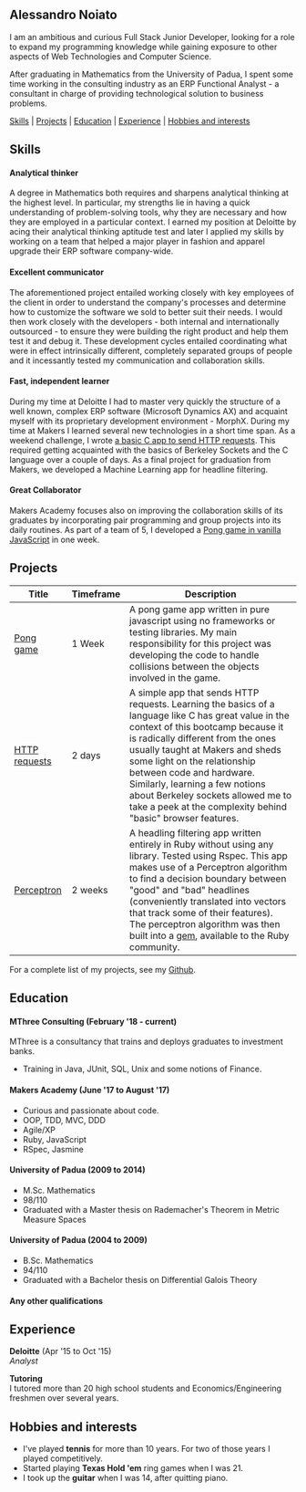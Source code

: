 ## Alessandro Noiato

I am an ambitious and curious Full Stack Junior Developer, looking for a role to expand my programming knowledge while gaining exposure to other aspects of Web Technologies and Computer Science. 

After graduating in Mathematics from the University of Padua, I spent some time working in the consulting industry as an ERP Functional Analyst - a consultant in charge of providing technological solution to business problems. 

[Skills](#skills) | [Projects](#projects) | [Education](#education) | [Experience](#experience) | [Hobbies and interests](#hobbies-and-interests)
## Skills

#### Analytical thinker

A degree in Mathematics both requires and sharpens analytical thinking at the highest level. In particular, my strengths lie in having a quick understanding of problem-solving tools, why they are necessary and how they are employed in a particular context. I earned my position at Deloitte by acing their analytical thinking aptitude test and later I applied my skills by working on a team that helped a major player in fashion and apparel upgrade their ERP software company-wide.  

#### Excellent communicator

The aforementioned project entailed working closely with key employees of the client in order to understand the company's processes and determine how to customize the software we sold to better suit their needs. I would then work closely with the developers - both internal and internationally outsourced - to ensure they were building the right product and help them test it and debug it. These development cycles entailed coordinating what were in effect intrinsically different, completely separated groups of people and it incessantly tested my communication and collaboration skills.

#### Fast, independent learner

During my time at Deloitte I had to master very quickly the structure of a well known, complex ERP software (Microsoft Dynamics AX) and acquaint myself with its proprietary development environment - MorphX. During my time at Makers I learned several new technologies in a short time span. As a weekend challenge, I wrote [a basic C app to send HTTP requests](https://github.com/terminalobject/HTTP-Request-in-C). This required getting acquainted with the basics of Berkeley Sockets and the C language over a couple of days. As a final project for graduation from Makers, we developed a Machine Learning app for headline filtering. 

#### Great Collaborator

Makers Academy focuses also on improving the collaboration skills of its graduates by incorporating pair programming and group projects into its daily routines. As part of a team of 5, I developed a [Pong game in vanilla JavaScript](https://github.com/tbscanlon/ping-js) in one week. 

## Projects

Title   | Timeframe  | Description
-- | -- | --
[Pong game](https://github.com/tbscanlon/ping-js) | 1 Week | A pong game app written in pure javascript using no frameworks or testing libraries. My main responsibility for this project was developing the code to handle collisions between the objects involved in the game.
[HTTP requests](https://github.com/terminalobject/HTTP-Request-in-C) | 2 days | A simple app that sends HTTP requests. Learning the basics of a language like C has great value in the context of this bootcamp because it is radically different from the ones usually taught at Makers and sheds some light on the relationship between code and hardware. Similarly, learning a few notions about Berkeley sockets allowed me to take a peek at the complexity behind "basic" browser features.
[Perceptron](https://github.com/terminalobject/perceptron) | 2 weeks | A headling filtering app written entirely in Ruby without using any library. Tested using Rspec. This app makes use of a Perceptron algorithm to find a decision boundary between "good" and "bad" headlines (conveniently translated into vectors that track some of their features). The perceptron algorithm was then built into a [gem](https://rubygems.org/gems/perceptron), available to the Ruby community. 

For a complete list of my projects, see my [Github](https://github.com/terminalobject/).

## Education

#### MThree Consulting (February '18 - current)

MThree is a consultancy that trains and deploys graduates to investment banks.

- Training in Java, JUnit, SQL, Unix and some notions of Finance.

#### Makers Academy (June '17 to August '17)

- Curious and passionate about code.
- OOP, TDD, MVC, DDD
- Agile/XP
- Ruby, JavaScript
- RSpec, Jasmine

#### University of Padua (2009 to 2014)

- M.Sc. Mathematics 
- 98/110
- Graduated with a Master thesis on Rademacher's Theorem in Metric Measure Spaces

#### University of Padua (2004 to 2009)

- B.Sc. Mathematics
- 94/110
- Graduated with a Bachelor thesis on Differential Galois Theory

#### Any other qualifications

## Experience

**Deloitte** (Apr '15 to Oct '15)    
*Analyst* 

**Tutoring**  
I tutored more than 20 high school students and Economics/Engineering freshmen over several years.

## Hobbies and interests
- I've played **tennis** for more than 10 years. For two of those years I played competitively.  
- Started playing **Texas Hold 'em** ring games when I was 21. 
- I took up the **guitar** when I was 14, after quitting piano.  

